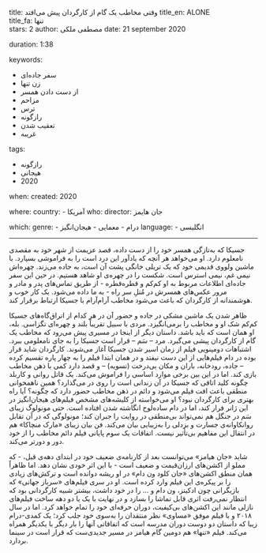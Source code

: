 
title: وقتی مخاطب یک گام از کارگردان پیش می‌افتد 
title_en: ALONE    
title_fa: تنها  
stars: 2
author: مصطفی ملکی
date: 21 september 2020

duration: 1:38

keywords:
  - سفر جاده‌ای
  - زن تنها
  - از دست دادن همسر
  - مزاحم
  - ترس
  - رازگونه
  - تعقیب شدن 
  - غریبه

tags:
  - رازگونه
  - هیجانی 
  - 2020  

when:
  created: 2020

where:
  country:
    - آمریکا
who:
  director: جان هایمز
   
which:
  genre:
    - درام 
    - معمایی
    - هیجان‌انگیز
  language:
    - انگلیسی 
   
---

جسیکا که به‌تازگی همسر خود را از دست داده، قصد عزیمت از شهر خود به مقصدی نامعلوم دارد. او می‌خواهد هر آنچه که یادآور این درد است را به فراموشی بسپارد. با ماشین ولووی قدیمی خود که یک تریلی خانگی پشت آن است، به جاده می‌زند. چهره‌اش نیمی غم، نیمی استرس است. شکست را در چهره‌ی او شاهد هستیم. در حین این سفر جاده‌ای اطلاعات مربوط به او کم‌کم و قطره‌قطره - از طریق تماس‌های پدر و مادر و مرور عکس‌های همسرش در مُتلِ سر راه - به ما داده می‌شود. یک کار خوب و هوشمندانه از کارگردان که باعث می‌شود مخاطب آرام‌آرام با جسیکا ارتباط برقرار کند. 

ظاهر شدن یک ماشین مشکی در جاده و حضور آن در هر کدام از اتراق‌گاه‌های جسیکا کم‌کم شک او و مخاطب را برمی‌انگیزد. مردی با سبیل تقریباً بلند و چهره‌ای تگزاسی. بله، او همان است که باید باشد. داستان دیگر از اینجا در مسیری پیش می‌رود که مخاطب یک گام از کارگردان پیشی می‌گیرد. مرد – سَم – قرار است جسیکا را به جای نامعلومی ببرد. اشتباهات دومینویی فیلم از زمان اسیر شدن جسیکا آغاز می‌شوند. کارگردان شاید قرار بوده در دام فیلم‌هایی از این دست نیفتد و در همان ابتدا فیلم را به چهار پاره تقسیم کرده – جاده، رودخانه، باران و مکان بی‌درخت (تسویه) – و قصد دارد کمی با ذهن مخاطب بازی کند. اما در این بین برخی موارد اساسی را فراموش می‌کند. یک قاتل روانی و کاربلد چگونه کلید اتاقی که جسیکا در آن زندانی است را روی در می‌گذارد؟ همین ناهمخوانی منطقی باعث افت فیلم می‌شود و دائم در ذهن مخاطب حضور دارد که چگونه؟ آیا راه بهتری برای کارگردان نبود؟ او می‌خواسته از کلیشه‌های مشخص فیلم‌های هیجان‌انگیز در این ژانر فرار کند، اما در دام ساده‌لوح انگاشته‌ شدن افتاده است. حتی مونولوگ زیبای سَم در جنگل هم نمی‌تواند بی‌‌منطقی در روایت را جبران کند؛ مونولوگی که در آن تقابل روانکاوانه‌ی جسارت و بزدلی را به‌زیبایی بیان می‌کند. فن بیان زیبای «مارک منچاکا» هم در انتقال این مفاهیم بی‌تأثیر نیست. اتفاقات یک سوم پایانی فیلم دائم مخاطب را از خود دور و دورتر می‌کند.

 شاید «جان هیامز» می‌توانست بعد از کارنامه‌ی ضعیف خود در ابتدای دهه‌ی قبل، - که مملو از اکشن‌های ارزان‌قیمت و ضعیف است - با این اثر خودی نشان دهد. اما ظاهراً همان منطق اکشن‌های «جان کلود ون دام» در او ریشه دوانده است و ترکش‌های زیادی را بر پیکره‌‌ی این فیلم وارد کرده است. او در سری فیلم‌های «سرباز جهانی» که بازیگرانی چون ادکینز، ون دام و ... را در خود داشت، بیشتر شبیه کارگردانی بود که انتظار نمی‌رفت اثری قابل تماشا را بسازد و در نهایت با یک یا دو دهه ساخت فیلم‌های نازلی مانند این اکشن‌های بی‌کیفیت، دوران حرفه‌ای خود را تمام خواهد کرد. اما در سال ۲۰۱۸ و با فیلم موفق «مساوی» نظر منتقدان را به‌سوی خود جلب کرد؛ یک کمدی-درام زیبا که داستان دو دوست دوران مدرسه است که اتفاقاتی آنها را بار دیگر با یکدیگر همراه می‌کند. فیلم «تنها» هم دومین گام  هیامز در مسیر جدیدی‌ست که قرار است در سینما بردارد. 